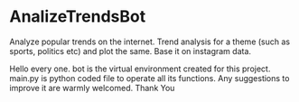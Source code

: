 # AnalizeTrendsBot
Analyze popular trends on the internet. Trend analysis for a theme (such as sports, politics etc) and plot the same. Base it on instagram data.

Hello every one.
bot is the virtual environment created for this project.
main.py is python coded file to operate all its functions.
Any suggestions to improve it are warmly welcomed.
Thank You
